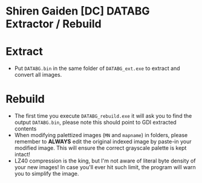 # Shiren Gaiden [DC] DATABG Extractor / Rebuild

# Extract
- Put `DATABG.bin` in the same folder of `DATABG_ext.exe` to extract and convert all images.

# Rebuild
- The first time you execute `DATABG_rebuild.exe` it will ask you to find the output `DATABG.bin`, please note this should point to GDI extracted contents
- When modifying palettized images (`MN` and `mapname`) in folders, please remember to **ALWAYS** edit the original indexed image by paste-in your modified image. This will ensure the correct grayscale palette is kept intact!
- LZ40 compression is the king, but I'm not aware of literal byte density of your new images! In case you'll ever hit such limit, the program will warn you to simplify the image.
